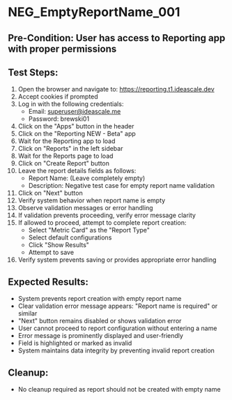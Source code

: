 # NEG_EmptyReportName_001

## Pre-Condition: User has access to Reporting app with proper permissions

## Test Steps:
1. Open the browser and navigate to: https://reporting.t1.ideascale.dev
2. Accept cookies if prompted
3. Log in with the following credentials:
   - Email: superuser@ideascale.me
   - Password: brewski01
4. Click on the "Apps" button in the header
5. Click on the "Reporting NEW - Beta" app
6. Wait for the Reporting app to load
7. Click on "Reports" in the left sidebar
8. Wait for the Reports page to load
9. Click on "Create Report" button
10. Leave the report details fields as follows:
    - Report Name: (Leave completely empty)
    - Description: Negative test case for empty report name validation
11. Click on "Next" button
12. Verify system behavior when report name is empty
13. Observe validation messages or error handling
14. If validation prevents proceeding, verify error message clarity
15. If allowed to proceed, attempt to complete report creation:
    - Select "Metric Card" as the "Report Type"
    - Select default configurations
    - Click "Show Results"
    - Attempt to save
16. Verify system prevents saving or provides appropriate error handling

## Expected Results:
- System prevents report creation with empty report name
- Clear validation error message appears: "Report name is required" or similar
- "Next" button remains disabled or shows validation error
- User cannot proceed to report configuration without entering a name
- Error message is prominently displayed and user-friendly
- Field is highlighted or marked as invalid
- System maintains data integrity by preventing invalid report creation

## Cleanup:
- No cleanup required as report should not be created with empty name